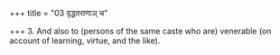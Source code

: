 +++
title = "03 वृद्धतराणाञ् च"

+++
3. And also to (persons of the same caste who are) venerable (on account of learning, virtue, and the like).
